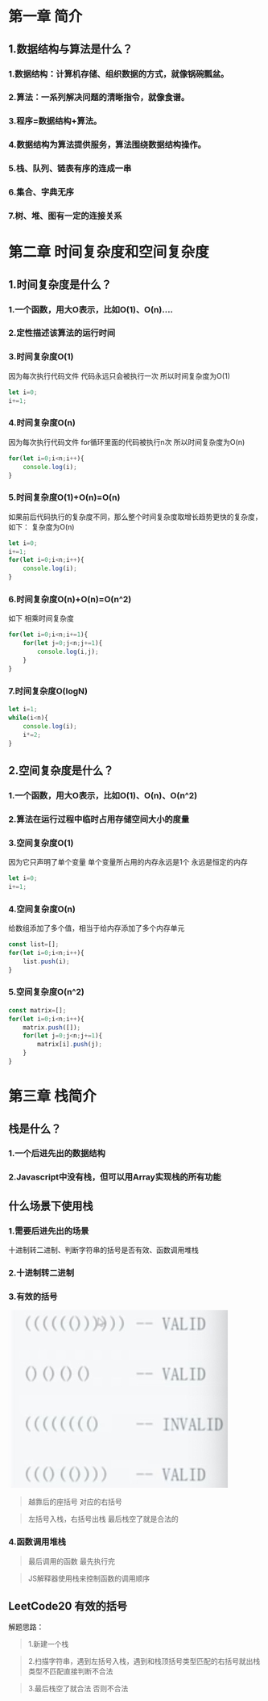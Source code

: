 
# 第一章 简介

## 1.数据结构与算法是什么？

### 1.数据结构：计算机存储、组织数据的方式，就像锅碗瓢盆。
### 2.算法：一系列解决问题的清晰指令，就像食谱。
### 3.程序=数据结构+算法。
### 4.数据结构为算法提供服务，算法围绕数据结构操作。
### 5.栈、队列、链表有序的连成一串
### 6.集合、字典无序
### 7.树、堆、图有一定的连接关系


# 第二章 时间复杂度和空间复杂度

## 1.时间复杂度是什么？

### 1.一个函数，用大O表示，比如O(1)、O(n)....

### 2.定性描述该算法的运行时间

### 3.时间复杂度O(1)
因为每次执行代码文件 代码永远只会被执行一次 所以时间复杂度为O(1)

```js
let i=0;
i+=1;
```

### 4.时间复杂度O(n)

因为每次执行代码文件 for循环里面的代码被执行n次 所以时间复杂度为O(n)

```js
for(let i=0;i<n;i++){
    console.log(i);
}
```

### 5.时间复杂度O(1)+O(n)=O(n)

如果前后代码执行的复杂度不同，那么整个时间复杂度取增长趋势更快的复杂度，如下： 复杂度为O(n)

```js
let i=0;
i+=1;
for(let i=0;i<n;i++){
    console.log(i);
}
```

### 6.时间复杂度O(n)+O(n)=O(n^2)

如下 相乘时间复杂度

```js
for(let i=0;i<n;i+=1){
    for(let j=0;j<n;j+=1){
        console.log(i,j);
    }
}
```

### 7.时间复杂度O(logN)

```js
let i=1;
while(i<n){
    console.log(i);
    i*=2;
}
```


## 2.空间复杂度是什么？

### 1.一个函数，用大O表示，比如O(1)、O(n)、O(n^2)

### 2.算法在运行过程中临时占用存储空间大小的度量


### 3.空间复杂度O(1)
因为它只声明了单个变量 单个变量所占用的内存永远是1个 永远是恒定的内存

```js
let i=0;
i+=1;
```

### 4.空间复杂度O(n)

给数组添加了多个值，相当于给内存添加了多个内存单元 

```js
const list=[];
for(let i=0;i<n;i++){
    list.push(i);
}
```

### 5.空间复杂度O(n^2)

```js
const matrix=[];
for(let i=0;i<n;i++){
    matrix.push([]);
    for(let j=0;j<n;j+=1){
        matrix[i].push(j);
    }
}
```

# 第三章 栈简介

## 栈是什么？

### 1.一个后进先出的数据结构

### 2.Javascript中没有栈，但可以用Array实现栈的所有功能

## 什么场景下使用栈

### 1.需要后进先出的场景

十进制转二进制、判断字符串的括号是否有效、函数调用堆栈

### 2.十进制转二进制

### 3.有效的括号

![哈哈](./algor/stack/assets/valid.jpg)

>越靠后的座括号 对应的右括号

>左括号入栈，右括号出栈 最后栈空了就是合法的

### 4.函数调用堆栈

>最后调用的函数 最先执行完

>JS解释器使用栈来控制函数的调用顺序

## LeetCode20 有效的括号

解题思路：

> 1.新建一个栈

> 2.扫描字符串，遇到左括号入栈，遇到和栈顶括号类型匹配的右括号就出栈 类型不匹配直接判断不合法

> 3.最后栈空了就合法 否则不合法

